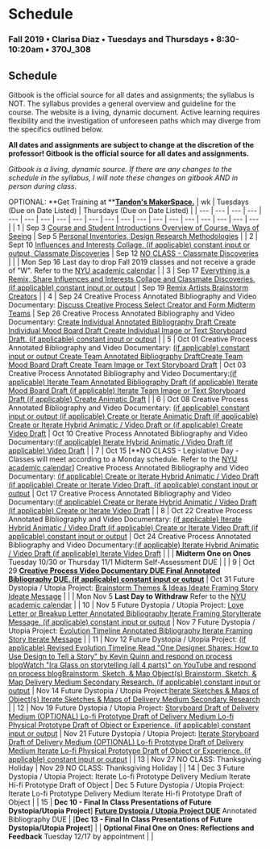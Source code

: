 # Schedule

### Fall 2019 • Clarisa Diaz • Tuesdays and Thursdays • 8:30-10:20am • 370J_308

## Schedule

Gitbook is the official source for all dates and assignments; the syllabus is NOT. The syllabus provides a general overview and guideline for the course. The website is a living, dynamic document. Active learning requires flexibility and the investigation of unforeseen paths which may diverge from the specifics outlined below.

**All dates and assignments are subject to change at the discretion of the professor! Gitbook is the official source for all dates and assignments.**

_Gitbook is a living, dynamic source. If there are any changes to the schedule in the syllabus, I will note these changes on gitbook AND in person during class._

OPTIONAL: **Get Training at **[**Tandon's MakerSpace.**](http://makerspace.engineering.nyu.edu/design-lab-calendar/)
| wk | Tuesdays \(Due on Date Listed\) | Thursdays \(Due on Date Listed\) |
| --- | --- | --- | --- | --- | --- | --- | --- | --- | --- | --- | --- | --- | --- | --- | --- | --- | --- | --- | --- |
| 1 | Sep 3 [Course and Student Introductions Overview of Course, Ways of Seeing](week-1-detail-sep-04.md) | Sep 5 [Personal Inventories, Design Research Methodologies](week-1-detail-sep-04.md) |
| 2 | Sept 10 [Influences and Interests Collage. \(if applicable\) constant input or output, Classmate Discoveries](week-2-detail-sep-11.md) | Sep 12 [NO CLASS - Classmate Discoveries](week-2-detail-sep-11.md) |
|  | Mon Sep 16 Last day to drop Fall 2019 classes and not receive a grade of "W". Refer to the [NYU academic calendar](https://www.nyu.edu/registrar/calendars/university-academic-calendar.html#1198) |
| 3 | Sep 17 [Everything is a Remix, Share Influences and Interests Collage and Classmate Discoveries. \(if applicable\) constant input or output](week-3-detail-sep-18.md) | Sep 19 [Remix Artists Brainstorm Creators](week-3-detail-sep-18.md) |
| 4 | Sep 24 Creative Process Annotated Bibliography and Video Documentary: [Discuss Creative Process Select Creator and Form Midterm Teams](week-4-detail-sep-25.md) | Sep 26 Creative Process Annotated Bibliography and Video Documentary: [Create Individual Annotated Bibliography Draft Create Individual Mood Board Draft Create Individual Image or Text Storyboard Draft. \(if applicable\) constant input or output](week-4-detail-sep-25.md) |
| 5 | Oct 01 Creative Process Annotated Bibliography and Video Documentary: [\(if applicable\) constant input or output Create Team Annotated Bibliography DraftCreate Team Mood Board Draft Create Team Image or Text Storyboard Draft](week-5-detail-oct-02.md) | Oct 03 Creative Process Annotated Bibliography and Video Documentary:[\(if applicable\) Iterate Team Annotated Bibliography Draft \(if applicable\) Iterate Mood Board Draft \(if applicable\) Iterate Team Image or Text Storyboard Draft \(if applicable\) Create Animatic Draft](week-5-detail-oct-02.md) |
| 6 | Oct 08  Creative Process Annotated Bibliography and Video Documentary: [\(if applicable\) constant input or output \(if applicable\) Create or Iterate Animatic Draft \(if applicable\) Create or Iterate Hybrid Animatic / Video Draft or \(if applicable\) Create Video Draft](week-6-detail-oct-09.md) | Oct 10 Creative Process Annotated Bibliography and Video Documentary:[\(if applicable\) Iterate Hybrid Animatic / Video Draft \(if applicable\) Video Draft](week-6-detail-oct-09.md) |
| 7 | Oct 15 [**NO CLASS - Legislative Day -Classes will meet according to a Monday schedule. Refer to the [NYU academic calendar](https://www.nyu.edu/registrar/calendars/university-academic-calendar.html#1198)] Creative Process Annotated Bibliography and Video Documentary: [\(if applicable\) Create or Iterate Hybrid Animatic / Video Draft \(if applicable\) Create or Iterate Video Draft. \(if applicable\) constant input or output](week-7-detail-oct-16.md) | Oct 17 Creative Process Annotated Bibliography and Video Documentary:[\(if applicable\) Create or Iterate Hybrid Animatic / Video Draft \(if applicable\) Create or Iterate Video Draft](week-7-detail-oct-16.md) |
| 8 | Oct 22 Creative Process Annotated Bibliography and Video Documentary: [\(if applicable\) Iterate Hybrid Animatic / Video Draft \(if applicable\) Create or Iterate Video Draft \(if applicable\) constant input or output](week-8-detail-oct-23.md) | Oct 24 Creative Process Annotated Bibliography and Video Documentary:[\(if applicable\) Iterate Hybrid Animatic / Video Draft \(if applicable\) Iterate Video Draft](week-8-detail-oct-23.md) |
|  | **Midterm One on Ones**  Tuesday 10/30 or Thursday 11/1   Midterm Self-Assessment DUE |  |
| 9 | Oct 29 [**Creative Process Video Documentary DUE Final Annotated Bibliography DUE. \(if applicable\) constant input or output**](week-9-detail-oct-30.md) | Oct 31 Future Dystopia / Utopia Project: [Brainstorm Themes & Ideas Ideate Framing Story Ideate Message](week-9-detail-oct-30.md) |
|  | Mon Nov 5 **Last Day to Withdraw** Refer to the [NYU academic calendar](https://www.nyu.edu/registrar/calendars/university-academic-calendar.html#1198) |
| 10 | Nov 5 Future Dystopia / Utopia Project: [Love Letter or Breakup Letter Annotated Bibliography Iterate Framing StoryIterate Message. \(if applicable\) constant input or output](week-10-detail-nov-06.md) | Nov 7 Future Dystopia / Utopia Project: [Evolution Timeline Annotated Bibliography Iterate Framing Story Iterate Message](week-10-detail-nov-06.md) |
| 11 | Nov 12 Future Dystopia / Utopia Project: [\(if applicable\) Revised Evolution Timeline Read "One Designer Shares: How to Use Design to Tell a Story" by Kevin Quinn and respond on process blogWatch "Ira Glass on storytelling \(all 4 parts\)" on YouTube and respond on process blogBrainstorm, Sketch, & Map Object\(s\) Brainstorm, Sketch, & Map Delivery Medium Secondary Research. \(if applicable\) constant input or output](week-11-detail-nov-13.md) | Nov 14 Future Dystopia / Utopia Project:[Iterate Sketches & Maps of Object\(s\) Iterate Sketches & Maps of Delivery Medium Secondary Research](week-11-detail-nov-13.md) |
| 12 | Nov 19 Future Dystopia / Utopia Project: [Storyboard Draft of Delivery Medium \(OPTIONAL\) Lo-fi Prototype Draft of Delivery Medium Lo-fi Physical Prototype Draft of Object or Experience. \(if applicable\) constant input or output](week-12-detail-nov-20.md) | Nov 21 Future Dystopia / Utopia Project: [Iterate Storyboard Draft of Delivery Medium \(OPTIONAL\) Lo-fi Prototype Draft of Delivery Medium Iterate Lo-fi Physical Prototype Draft of Object or Experience. \(if applicable\) constant input or output](week-13-detail-nov-27.md) |
| 13 | Nov 27 NO CLASS: Thanksgiving Holiday  | Nov 29 NO CLASS: Thanksgiving Holiday |
| 14 | Dec 3 Future Dystopia / Utopia Project: Iterate Lo-fi Prototype Delivery Medium Iterate Hi-fi Prototype Draft of Object | Dec 5 Future Dystopia / Utopia Project: Iterate Lo-fi Prototype Delivery Medium Iterate Hi-fi Prototype Draft of Object |
| 15 | **Dec 10 - Final In Class Presentations of Future Dystopia/Utopia Project**] [**Future Dystopia / Utopia Project DUE**](../projects/future-dystopia-utopia-project.md) Annotated Bibliography DUE | [**Dec 13 - Final In Class Presentations of Future Dystopia/Utopia Project**]
|  | **Optional Final One on Ones: Reflections and Feedback** Tuesday 12/17 by appointment  |  |

